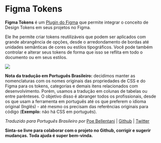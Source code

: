 # Figma Tokens

**Figma Tokens** é um [Plugin do Figma](https://jansix.at/resources/figma-tokens) que permite integrar o conceito de Design Tokens em seus projetos no Figma.

Ele lhe permite criar tokens reutilizáveis que podem ser aplicados com grande abrangência de opções, desde o arredondamento de bordas até unidades semânticas de cores ou estilos tipográficos. Você pode também controlar e alterar seus tokens de forma que isso se reflita em todo o documento ou em seus estilos.

![](/tokens-intro.jpg)

**Nota da tradução em Português Brasileiro:** decidimos manter as nomenclaturas com os nomes originais das propriedades de CSS e do Figma para os tokens, categorias e demais itens relacionados com desenvolvimento. Porém, usamos a tradução em colunas de tabelas ou entre parênteses. O objetivo disso é abranger todos os profissionais, desde os que usam a ferramenta em português até os que preferem o idioma original (Inglês) - até mesmo os precisam das referências originais para código (**Exemplo:** não há CSS em português).

*Traduzido para Português Brasileiro por* [Poe Bellentani](https://www.linkedin.com/in/bellentani/) | [Github](https://github.com/bellentani) | [Twitter](https://twitter.com/poebellentani)

**Sinta-se livre para colaborar com o projeto no Github, corrigir e sugerir mudanças. Toda ajuda é super bem-vinda.**

